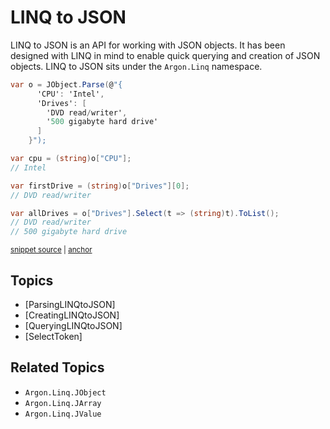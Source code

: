 # LINQ to JSON

LINQ to JSON is an API for working with JSON objects. It has been designed with LINQ in mind to enable quick querying and creation of JSON objects. LINQ to JSON sits under the `Argon.Linq` namespace.

<!-- snippet: LinqToJsonBasic -->
<a id='snippet-linqtojsonbasic'></a>
```cs
var o = JObject.Parse(@"{
      'CPU': 'Intel',
      'Drives': [
        'DVD read/writer',
        '500 gigabyte hard drive'
      ]
    }");

var cpu = (string)o["CPU"];
// Intel

var firstDrive = (string)o["Drives"][0];
// DVD read/writer

var allDrives = o["Drives"].Select(t => (string)t).ToList();
// DVD read/writer
// 500 gigabyte hard drive
```
<sup><a href='/src/Tests/Documentation/LinqToJsonTests.cs#L12-L30' title='Snippet source file'>snippet source</a> | <a href='#snippet-linqtojsonbasic' title='Start of snippet'>anchor</a></sup>
<!-- endSnippet -->


## Topics

 * [ParsingLINQtoJSON]
 * [CreatingLINQtoJSON]
 * [QueryingLINQtoJSON]
 * [SelectToken]


## Related Topics

 * `Argon.Linq.JObject`
 * `Argon.Linq.JArray`
 * `Argon.Linq.JValue`
